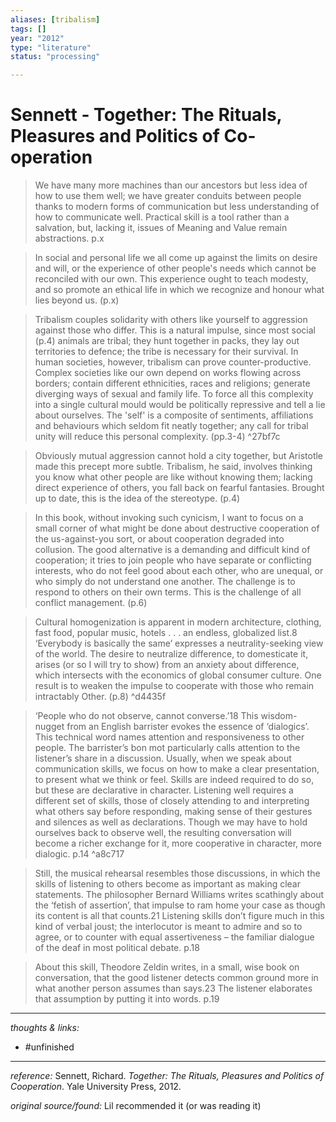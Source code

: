 ```yaml
---
aliases: [tribalism]
tags: []
year: "2012"
type: "literature"
status: "processing"

---
```

# Sennett - Together: The Rituals, Pleasures and Politics of Co-operation

>We have many more machines than our ancestors but less idea of how to use them well; we have greater conduits between people thanks to modern forms of communication but less understanding of how to communicate well. Practical skill is a tool rather than a salvation, but, lacking it, issues of Meaning and Value remain abstractions. p.x

>In social and personal life we all come up against the limits on desire and will, or the experience of other people's needs which cannot be reconciled with our own. This experience ought to teach modesty, and so promote an ethical life in which we recognize and honour what lies beyond us. (p.x)

>Tribalism couples solidarity with others like yourself to aggression against those who differ. This is a natural impulse, since most social (p.4) animals are tribal; they hunt together in packs, they lay out territories to defence; the tribe is necessary for their survival. In human societies, however, tribalism can prove counter-productive. Complex societies like our own depend on works flowing across borders; contain different ethnicities, races and religions; generate diverging ways of sexual and family life. To force all this complexity into a single cultural mould would be politically repressive and tell a lie about ourselves. The 'self' is a composite of sentiments, affiliations and behaviours which seldom fit neatly together; any call for tribal unity will reduce this personal complexity. (pp.3-4) ^27bf7c

>Obviously mutual aggression cannot hold a city together, but Aristotle made this precept more subtle. Tribalism, he said, involves thinking you know what other people are like without knowing them; lacking direct experience of others, you fall back on fearful fantasies. Brought up to date, this is the idea of the stereotype. (p.4)

>In this book, without invoking such cynicism, I want to focus on a small corner of what might be done about destructive cooperation of the us-against-you sort, or about cooperation degraded into collusion. The good alternative is a demanding and difficult kind of cooperation; it tries to join people who have separate or conflicting interests, who do not feel good about each other, who are unequal, or who simply do not understand one another. The challenge is to respond to others on their own terms. This is the challenge of all conflict management. (p.6)

>Cultural homogenization is apparent in modern architecture, clothing, fast food, popular music, hotels . . . an endless, globalized list.8 ‘Everybody is basically the same’ expresses a neutrality-seeking view of the world. The desire to neutralize difference, to domesticate it, arises (or so I will try to show) from an anxiety about difference, which intersects with the economics of global consumer culture. One result is to weaken the impulse to cooperate with those who remain intractably Other. (p.8) ^d4435f

>‘People who do not observe, cannot converse.’18 This wisdom-nugget from an English barrister evokes the essence of ‘dialogics’. This technical word names attention and responsiveness to other people. The barrister’s bon mot particularly calls attention to the listener’s share in a discussion. Usually, when we speak about communication skills, we focus on how to make a clear presentation, to present what we think or feel. Skills are indeed required to do so, but these are declarative in character. Listening well requires a different set of skills, those of closely attending to and interpreting what others say before responding, making sense of their gestures and silences as well as declarations. Though we may have to hold ourselves back to observe well, the resulting conversation will become a richer exchange for it, more cooperative in character, more dialogic. p.14 ^a8c717

>Still, the musical rehearsal resembles those discussions, in which the skills of listening to others become as important as making clear statements. The philosopher Bernard Williams writes scathingly about the ‘fetish of assertion’, that impulse to ram home your case as though its content is all that counts.21 Listening skills don’t figure much in this kind of verbal joust; the interlocutor is meant to admire and so to agree, or to counter with equal assertiveness – the familiar dialogue of the deaf in most political debate. p.18

>About this skill, Theodore Zeldin writes, in a small, wise book on conversation, that the good listener detects common ground more in what another person assumes than says.23 The listener elaborates that assumption by putting it into words.  p.19




---

_thoughts & links:_



- #unfinished 

---

_reference:_ Sennett, Richard. _Together: The Rituals, Pleasures and Politics of Cooperation_. Yale University Press, 2012.

_original source/found:_ Lil recommended it (or was reading it)